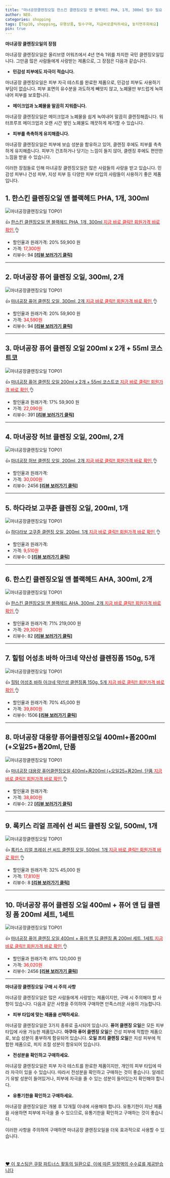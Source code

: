 ```yaml
---
title: "마녀공장클렌징오일 한스킨 클렌징오일 앤 블랙헤드 PHA, 1개, 300ml 필수 필요 추천 제품 비교 최저 가격 비교 장점 구매 후기 구매평"
author: NEO.
categories: shopping
tags: [Top10, shopping, 유행상품, 필수구매, 지금바로클릭하세요, 놓치면후회해요]
pin: true
---
```

**마녀공장 클렌징오일의 장점**

마녀공장 클렌징오일은 올리브영 어워즈에서 4년 연속 1위를 차지한 국민 클렌징오일입니다. 그만큼 많은 사람들에게 사랑받는 제품으로, 그 장점은 다음과 같습니다.

* **민감성 피부에도 자극이 적습니다.**

마녀공장 클렌징오일은 피부 자극 테스트를 완료한 제품으로, 민감성 피부도 사용하기 부담이 없습니다. 피부 표면의 유수분을 과도하게 빼앗지 않고, 노폐물만 부드럽게 녹여내어 피부를 보호합니다.

* **메이크업과 노폐물을 말끔히 지워줍니다.**

마녀공장 클렌징오일은 메이크업과 노폐물을 쉽게 녹여내어 말끔히 클렌징해줍니다. 워터프루프 메이크업과 오랜 시간 쌓인 노폐물도 깨끗하게 제거할 수 있습니다.

* **피부를 촉촉하게 유지해줍니다.**

마녀공장 클렌징오일은 피부에 보습 성분을 함유하고 있어, 클렌징 후에도 피부를 촉촉하게 유지해줍니다. 피부가 건조하거나 당기는 느낌이 들지 않아, 클렌징 후에도 편안한 느낌을 받을 수 있습니다.

이러한 장점들로 인해 마녀공장 클렌징오일은 많은 사람들의 사랑을 받고 있습니다. 민감성 피부나 건성 피부, 지성 피부 등 다양한 피부 타입의 사람들이 사용하기 좋은 제품입니다.

   

## 1. 한스킨 클렌징오일 앤 블랙헤드 PHA, 1개, 300ml

![마녀공장클렌징오일 TOP01](https://thumbnail6.coupangcdn.com/thumbnails/remote/490x490ex/image/retail/images/322211253187123-b9b85b8d-c035-4756-8d0b-a999f0309aa0.jpg)


👍 [한스킨 클렌징오일 앤 블랙헤드 PHA, 1개, 300ml <font color=red> 지금 바로 클릭!! 회원가격 바로 확인 </font> ](https://link.coupang.com/re/AFFSDP?lptag=AF3617701&subid=GithubCoopas&pageKey=7549485231&traceid=V0-153&itemId=19864385899&vendorItemId=3136494839) 👌 


- 할인율과 원래가격: 20%  59,900   원
- 가격: <span style='color:red'>17,300원</span>
- 리뷰수: 94  [**[리뷰 보러가기 클릭]**](https://link.coupang.com/re/AFFSDP?lptag=AF3617701&subid=GithubCoopas&pageKey=7549485231&traceid=V0-153&itemId=19864385899&vendorItemId=3136494839)

---


   

## 2. 마녀공장 퓨어 클렌징 오일, 300ml, 2개

![마녀공장클렌징오일 TOP01](https://thumbnail10.coupangcdn.com/thumbnails/remote/490x490ex/image/vendor_inventory/ab91/a214d0e4cc1e34047f57356ddc3ee5687314fa69f018595ce4a54673f3ba.png)


👍 [마녀공장 퓨어 클렌징 오일, 300ml, 2개 <font color=red> 지금 바로 클릭!! 회원가격 바로 확인 </font> ](https://link.coupang.com/re/AFFSDP?lptag=AF3617701&subid=GithubCoopas&pageKey=6165729062&traceid=V0-153&itemId=19516995922&vendorItemId=87933523229) 👌 


- 할인율과 원래가격: 20%  59,900   원
- 가격: <span style='color:red'>34,590원</span>
- 리뷰수: 94  [**[리뷰 보러가기 클릭]**](https://link.coupang.com/re/AFFSDP?lptag=AF3617701&subid=GithubCoopas&pageKey=6165729062&traceid=V0-153&itemId=19516995922&vendorItemId=87933523229)

---


   

## 3. 마녀공장 퓨어 클렌징 오일 200ml x 2개 + 55ml 코스트코

![마녀공장클렌징오일 TOP01](https://thumbnail9.coupangcdn.com/thumbnails/remote/490x490ex/image/vendor_inventory/c447/febf8e8c144fce939783285e29db232a6e4cd6b1b1656d29266905fdf935.jpg)


👍 [마녀공장 퓨어 클렌징 오일 200ml x 2개 + 55ml 코스트코 <font color=red> 지금 바로 클릭!! 회원가격 바로 확인 </font> ](https://link.coupang.com/re/AFFSDP?lptag=AF3617701&subid=GithubCoopas&pageKey=6167516537&traceid=V0-153&itemId=12014465863&vendorItemId=84409633685) 👌 


- 할인율과 원래가격: 17%  59,900   원
- 가격: <span style='color:red'>22,090원</span>
- 리뷰수: 391  [**[리뷰 보러가기 클릭]**](https://link.coupang.com/re/AFFSDP?lptag=AF3617701&subid=GithubCoopas&pageKey=6167516537&traceid=V0-153&itemId=12014465863&vendorItemId=84409633685)

---


   

## 4. 마녀공장 허브 클렌징 오일, 200ml, 2개

![마녀공장클렌징오일 TOP01](https://thumbnail6.coupangcdn.com/thumbnails/remote/490x490ex/image/vendor_inventory/70fb/3583a7672529ce20886cad7fa0db6d9f602e9c2c51d4c6ae36b2350d1da9.jpg)


👍 [마녀공장 허브 클렌징 오일, 200ml, 2개 <font color=red> 지금 바로 클릭!! 회원가격 바로 확인 </font> ](https://link.coupang.com/re/AFFSDP?lptag=AF3617701&subid=GithubCoopas&pageKey=119460027&traceid=V0-153&itemId=6645208455&vendorItemId=87968126337) 👌 


- 할인율과 원래가격: 
- 가격: <span style='color:red'>30,000원</span>
- 리뷰수: 2456  [**[리뷰 보러가기 클릭]**](https://link.coupang.com/re/AFFSDP?lptag=AF3617701&subid=GithubCoopas&pageKey=119460027&traceid=V0-153&itemId=6645208455&vendorItemId=87968126337)

---


   

## 5. 하다라보 고쿠쥰 클렌징 오일, 200ml, 1개

![마녀공장클렌징오일 TOP01](https://thumbnail8.coupangcdn.com/thumbnails/remote/490x490ex/image/retail/images/591350392383433-f7fa2dbf-0176-4659-b5ea-dd7c90eea3ba.jpg)


👍 [하다라보 고쿠쥰 클렌징 오일, 200ml, 1개 <font color=red> 지금 바로 클릭!! 회원가격 바로 확인 </font> ](https://link.coupang.com/re/AFFSDP?lptag=AF3617701&subid=GithubCoopas&pageKey=5455824275&traceid=V0-153&itemId=602280241&vendorItemId=4578117579) 👌 


- 할인율과 원래가격: 
- 가격: <span style='color:red'>9,510원</span>
- 리뷰수: 0  [**[리뷰 보러가기 클릭]**](https://link.coupang.com/re/AFFSDP?lptag=AF3617701&subid=GithubCoopas&pageKey=5455824275&traceid=V0-153&itemId=602280241&vendorItemId=4578117579)

---


   

## 6. 한스킨 클렌징오일 앤 블랙헤드 AHA, 300ml, 2개

![마녀공장클렌징오일 TOP01](https://thumbnail6.coupangcdn.com/thumbnails/remote/490x490ex/image/retail/images/316952077213896-59d33e08-3749-4cb9-bf58-ad9fb1d55206.png)


👍 [한스킨 클렌징오일 앤 블랙헤드 AHA, 300ml, 2개 <font color=red> 지금 바로 클릭!! 회원가격 바로 확인 </font> ](https://link.coupang.com/re/AFFSDP?lptag=AF3617701&subid=GithubCoopas&pageKey=7194285254&traceid=V0-153&itemId=19166817898&vendorItemId=86285154560) 👌 


- 할인율과 원래가격: 71%  219,000   원
- 가격: <span style='color:red'>29,300원</span>
- 리뷰수: 82  [**[리뷰 보러가기 클릭]**](https://link.coupang.com/re/AFFSDP?lptag=AF3617701&subid=GithubCoopas&pageKey=7194285254&traceid=V0-153&itemId=19166817898&vendorItemId=86285154560)

---


   

## 7. 힐텀 어성초 바하 아크네 약산성 클렌징폼 150g, 5개

![마녀공장클렌징오일 TOP01](https://thumbnail6.coupangcdn.com/thumbnails/remote/490x490ex/image/vendor_inventory/6a14/21104dc247b2dddc00252724f5e7e72feebc44aa875f356564e619bf592e.png)


👍 [힐텀 어성초 바하 아크네 약산성 클렌징폼 150g, 5개 <font color=red> 지금 바로 클릭!! 회원가격 바로 확인 </font> ](https://link.coupang.com/re/AFFSDP?lptag=AF3617701&subid=GithubCoopas&pageKey=6279229462&traceid=V0-153&itemId=14626603341&vendorItemId=87732704480) 👌 


- 할인율과 원래가격: 70%  45,000   원
- 가격: <span style='color:red'>39,800원</span>
- 리뷰수: 1506  [**[리뷰 보러가기 클릭]**](https://link.coupang.com/re/AFFSDP?lptag=AF3617701&subid=GithubCoopas&pageKey=6279229462&traceid=V0-153&itemId=14626603341&vendorItemId=87732704480)

---


   

## 8. 마녀공장 대용량 퓨어클렌징오일 400ml+폼200ml (+오일25+폼20ml, 단품

![마녀공장클렌징오일 TOP01](https://thumbnail10.coupangcdn.com/thumbnails/remote/490x490ex/image/vendor_inventory/1092/e2a74cf61aee819c08448f431809f6eca355d427ab4cabaa6bd68ed5aa2b.jpg)


👍 [마녀공장 대용량 퓨어클렌징오일 400ml+폼200ml (+오일25+폼20ml, 단품 <font color=red> 지금 바로 클릭!! 회원가격 바로 확인 </font> ](https://link.coupang.com/re/AFFSDP?lptag=AF3617701&subid=GithubCoopas&pageKey=7470543626&traceid=V0-153&itemId=19492474382&vendorItemId=78418748635) 👌 


- 할인율과 원래가격: 
- 가격: <span style='color:red'>38,800원</span>
- 리뷰수: 22  [**[리뷰 보러가기 클릭]**](https://link.coupang.com/re/AFFSDP?lptag=AF3617701&subid=GithubCoopas&pageKey=7470543626&traceid=V0-153&itemId=19492474382&vendorItemId=78418748635)

---


   

## 9. 록키스 리얼 프레쉬 선 씨드 클렌징 오일, 500ml, 1개

![마녀공장클렌징오일 TOP01](https://thumbnail7.coupangcdn.com/thumbnails/remote/490x490ex/image/vendor_inventory/c2da/3d4a39a5106dadaa07da490ae35cf2f63c10be6dfa0ae4d4347dfe3e4b83.jpg)


👍 [록키스 리얼 프레쉬 선 씨드 클렌징 오일, 500ml, 1개 <font color=red> 지금 바로 클릭!! 회원가격 바로 확인 </font> ](https://link.coupang.com/re/AFFSDP?lptag=AF3617701&subid=GithubCoopas&pageKey=5011421338&traceid=V0-153&itemId=6708783279&vendorItemId=85057597727) 👌 


- 할인율과 원래가격: 32%  45,000   원
- 가격: <span style='color:red'>17,810원</span>
- 리뷰수: 8  [**[리뷰 보러가기 클릭]**](https://link.coupang.com/re/AFFSDP?lptag=AF3617701&subid=GithubCoopas&pageKey=5011421338&traceid=V0-153&itemId=6708783279&vendorItemId=85057597727)

---


   

## 10. 마녀공장 퓨어 클렌징 오일 400ml + 퓨어 앤 딥 클렌징 폼 200ml 세트, 1세트

![마녀공장클렌징오일 TOP01](https://thumbnail8.coupangcdn.com/thumbnails/remote/490x490ex/image/retail/images/2023/02/21/9/7/0e817563-e2a5-4a8c-8d6a-c9ffc7a6feb5.jpg)


👍 [마녀공장 퓨어 클렌징 오일 400ml + 퓨어 앤 딥 클렌징 폼 200ml 세트, 1세트 <font color=red> 지금 바로 클릭!! 회원가격 바로 확인 </font> ](https://link.coupang.com/re/AFFSDP?lptag=AF3617701&subid=GithubCoopas&pageKey=7151199991&traceid=V0-153&itemId=17979071066&vendorItemId=85135968665) 👌 


- 할인율과 원래가격: 81%  120,000   원
- 가격: <span style='color:red'>36,020원</span>
- 리뷰수: 2456  [**[리뷰 보러가기 클릭]**](https://link.coupang.com/re/AFFSDP?lptag=AF3617701&subid=GithubCoopas&pageKey=7151199991&traceid=V0-153&itemId=17979071066&vendorItemId=85135968665)

---
**마녀공장 클렌징오일 구매 시 주의 사항**

마녀공장 클렌징오일은 많은 사람들에게 사랑받는 제품이지만, 구매 시 주의해야 할 사항이 있습니다. 다음과 같은 사항을 주의하여 구매하면 만족스러운 사용이 가능합니다.

* **피부 타입에 맞는 제품을 선택하세요.**

마녀공장 클렌징오일은 3가지 종류로 출시되어 있습니다. **퓨어 클렌징 오일**은 모든 피부 타입에 사용 가능한 제품입니다. **아쿠아 퓨어 클렌징 오일**은 건성 피부에 적합한 제품으로, 보습 성분이 풍부하게 함유되어 있습니다. **오일 프리 클렌징 오일**은 지성 피부에 적합한 제품으로, 피지 조절 성분이 함유되어 있습니다.

* **전성분을 확인하고 구매하세요.**

마녀공장 클렌징오일은 피부 자극 테스트를 완료한 제품이지만, 개인의 피부 타입에 따라 자극이 있을 수 있습니다. 따라서 전성분을 확인하고 구매하는 것이 좋습니다. 알레르기 유발 성분이 들어있거나, 피부에 자극을 줄 수 있는 성분이 들어있는지 확인해야 합니다.

* **유통기한을 확인하고 구매하세요.**

마녀공장 클렌징오일은 개봉 후 12개월 이내에 사용해야 합니다. 유통기한이 지난 제품을 사용하면 피부에 자극을 줄 수 있으므로, 유통기한을 확인하고 구매하는 것이 좋습니다.

이러한 사항을 주의하여 구매하면 마녀공장 클렌징오일을 더욱 효과적으로 사용할 수 있습니다.<br><br><br><br><br> [ ❤  이 포스팅은 쿠팡 파트너스 활동의 일환으로, 이에 따른 일정액의 수수료를 제공받습니다](https://link.coupang.com/a/bcEFyh)
